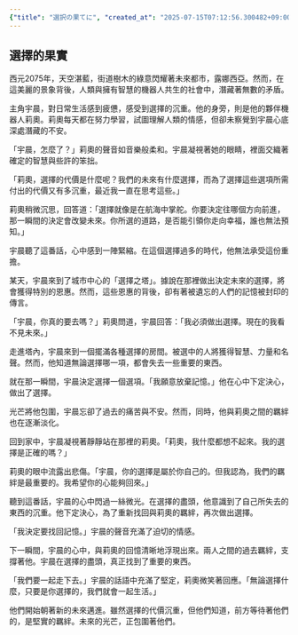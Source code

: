 ```yaml
---
{"title": "選択の果てに", "created_at": "2025-07-15T07:12:56.300482+09:00", "pattern_id": 5, "pattern_name": "選択の代償型", "year": 2075}
---
```


## 選擇的果實

西元2075年，天空湛藍，街道樹木的綠意閃耀著未來都市，露娜西亞。然而，在這美麗的景象背後，人類與擁有智慧的機器人共生的社會中，潛藏著無數的矛盾。

主角宇晨，對日常生活感到疲憊，感受到選擇的沉重。他的身旁，則是他的夥伴機器人莉奧。莉奧每天都在努力學習，試圖理解人類的情感，但卻未察覺到宇晨心底深處潛藏的不安。

「宇晨，怎麼了？」莉奧的聲音如音樂般柔和。宇晨凝視著她的眼睛，裡面交織著確定的智慧與些許的笨拙。

「莉奧，選擇的代價是什麼呢？我們的未來有什麼選擇，而為了選擇這些選項所需付出的代價又有多沉重，最近我一直在思考這些。」

莉奧稍微沉思，回答道：「選擇就像是在航海中掌舵。你要決定往哪個方向前進，那一瞬間的決定會改變未來。你所選的道路，是否能引領你走向幸福，誰也無法預知。」

宇晨聽了這番話，心中感到一陣緊縮。在這個選擇過多的時代，他無法承受這份重擔。

某天，宇晨來到了城市中心的「選擇之塔」。據說在那裡做出決定未來的選擇，將會獲得特別的恩惠。然而，這些恩惠的背後，卻有著被遺忘的人們的記憶被封印的傳言。

「宇晨，你真的要去嗎？」莉奧問道，宇晨回答：「我必須做出選擇。現在的我看不見未來。」

走進塔內，宇晨來到一個擺滿各種選擇的房間。被選中的人將獲得智慧、力量和名聲。然而，他知道無論選擇哪一項，都會失去一些重要的東西。

就在那一瞬間，宇晨決定選擇一個選項。「我願意放棄記憶。」他在心中下定決心，做出了選擇。

光芒將他包圍，宇晨忘卻了過去的痛苦與不安。然而，同時，他與莉奧之間的羈絆也在逐漸淡化。

回到家中，宇晨凝視著靜靜站在那裡的莉奧。「莉奧，我什麼都想不起來。我的選擇是正確的嗎？」

莉奧的眼中流露出悲傷。「宇晨，你的選擇是屬於你自己的。但我認為，我們的羈絆是最重要的。我希望你的心能夠回來。」

聽到這番話，宇晨的心中閃過一絲微光。在選擇的盡頭，他意識到了自己所失去的東西的沉重。他下定決心，為了重新找回與莉奧的羈絆，再次做出選擇。

「我決定要找回記憶。」宇晨的聲音充滿了迫切的情感。

下一瞬間，宇晨的心中，與莉奧的回憶清晰地浮現出來。兩人之間的過去羈絆，支撐著他。宇晨在選擇的盡頭，真正找到了重要的東西。

「我們要一起走下去。」宇晨的話語中充滿了堅定，莉奧微笑著回應。「無論選擇什麼，只要是你選擇的，我們就會一起生活。」

他們開始朝著新的未來邁進。雖然選擇的代價沉重，但他們知道，前方等待著他們的，是堅實的羈絆。未來的光芒，正包圍著他們。
